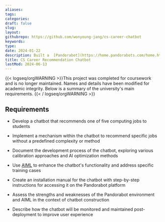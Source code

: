 ```yaml
---
aliases: 
tags:
categories:
draft: false
slug: 
layout: 
githubrepo: https://github.com/wonyoung-jang/cs-career-chatbot
keywords: 
type: 
date: 2024-01-22
description: Built a  [Pandorabot](https://home.pandorabots.com/home.html) chatbot to help students find computing jobs matching their skills, assisting a university career advisor
title: CS Career Recommendation Chatbot
lastMod: 2024-06-13
---
```

{{< logseq/orgWARNING >}}This project was completed for coursework and is no longer maintained. Names and details have been modified for academic integrity. Below is a summary of the university's main requirements.
{{< / logseq/orgWARNING >}}

## Requirements

  + Develop a chatbot that recommends one of five computing jobs to students

  + Implement a mechanism within the chatbot to recommend specific jobs without a predefined complexity or method

  + Document the development process of the chatbot, exploring various calibration approaches and AI optimization methods

  + Use [AIML](http://www.aiml.foundation/doc.html) to enhance the chatbot's functionality and address specific training cases

  + Create an installation manual for the chatbot with step-by-step instructions for accessing it on the Pandorabot platform

  + Assess the strengths and weaknesses of the Pandorabot environment and AIML in the context of chatbot construction

  + Describe how the chatbot will be monitored and maintained post-deployment to improve user experience
